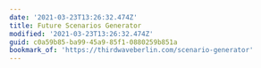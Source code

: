 ```yaml
---
date: '2021-03-23T13:26:32.474Z'
title: Future Scenarios Generator
modified: '2021-03-23T13:26:32.474Z'
guid: c0a59b85-ba99-45a9-85f1-0880259b851a
bookmark_of: 'https://thirdwaveberlin.com/scenario-generator'
---
```

 
